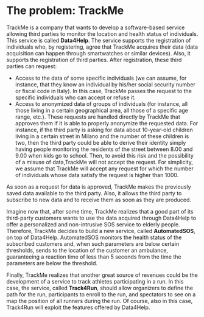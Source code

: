 # The problem: TrackMe

TrackMe is a company that wants to develop a software-based service allowing third parties to monitor the location and health status of individuals. This service is called __Data4Help__. The service supports the registration of individuals who, by registering, agree that TrackMe acquires their data (data acquisition can happen through smartwatches or similar devices). Also, it supports the registration of third parties. After registration, these third parties can request:
* Access to the data of some specific individuals (we can assume, for instance, that they know an individual by his/her social security number or fiscal code in Italy). In this case, TrackMe passes the request to the specific individuals who can accept or refuse it.
* Access to anonymized data of groups of individuals (for instance, all those living in a certain geographical area, all those of a specific age range, etc.). These requests are handled directly by TrackMe that approves them if it is able to properly anonymize the requested data. For instance, if the third party is asking for data about 10-year-old children living in a certain street in Milano and the number of these children is two, then the third party could be able to derive their identity simply having people monitoring the residents of the street between 8.00 and 9.00 when kids go to school. Then, to avoid this risk and the possibility of a misuse of data,TrackMe will not accept the request. For simplicity, we assume that TrackMe will accept any request for which the number of individuals whose data satisfy the request is higher than 1000. 

As soon as a request for data is approved, TrackMe makes the previously saved data available to the third party. Also, it allows the third party to subscribe to new data and to receive them as soon as they are produced. 

Imagine now that, after some time, TrackMe realizes that a good part of its third-party customers wants to use the data acquired through Data4Help to offer a personalized and non-intrusive SOS service to elderly people. Therefore, TrackMe decides to build a new service, called __AutomatedSOS__, on top of Data4Help. AutomatedSOS monitors the health status of the subscribed customers and, when such parameters are below certain thresholds, sends to the location of the customer an ambulance, guaranteeing a reaction time of less than 5 seconds from the time the parameters are below the threshold. 

Finally, TrackMe realizes that another great source of revenues could be the development of a service to track athletes participating in a run. In this case, the service, called __Track4Run__, should allow organizers to define the path for the run, participants to enroll to the run, and spectators to see on a map the position of all runners during the run. Of course, also in this case, Track4Run will exploit the features offered by Data4Help. 
